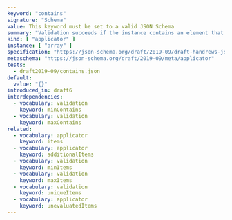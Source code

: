 ```yaml
---
keyword: "contains"
signature: "Schema"
value: This keyword must be set to a valid JSON Schema
summary: "Validation succeeds if the instance contains an element that validates against this schema."
kind: [ "applicator" ]
instance: [ "array" ]
specification: "https://json-schema.org/draft/2019-09/draft-handrews-json-schema-02#rfc.section.9.3.1.4"
metaschema: "https://json-schema.org/draft/2019-09/meta/applicator"
tests:
  - draft2019-09/contains.json
default:
  value: "{}"
introduced_in: draft6
interdependencies:
  - vocabulary: validation
    keyword: minContains
  - vocabulary: validation
    keyword: maxContains
related:
  - vocabulary: applicator
    keyword: items
  - vocabulary: applicator
    keyword: additionalItems
  - vocabulary: validation
    keyword: minItems
  - vocabulary: validation
    keyword: maxItems
  - vocabulary: validation
    keyword: uniqueItems
  - vocabulary: applicator
    keyword: unevaluatedItems
---
```

